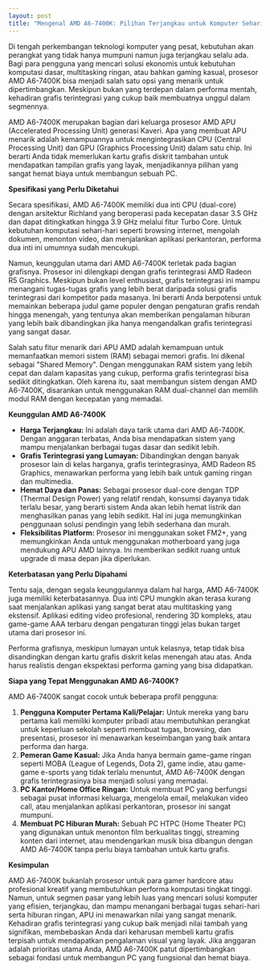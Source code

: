 ```yaml
---
layout: post
title: "Mengenal AMD A6-7400K: Pilihan Terjangkau untuk Komputer Sehari-hari"
---
```


Di tengah perkembangan teknologi komputer yang pesat, kebutuhan akan perangkat yang tidak hanya mumpuni namun juga terjangkau selalu ada. Bagi para pengguna yang mencari solusi ekonomis untuk kebutuhan komputasi dasar, multitasking ringan, atau bahkan gaming kasual, prosesor AMD A6-7400K bisa menjadi salah satu opsi yang menarik untuk dipertimbangkan. Meskipun bukan yang terdepan dalam performa mentah, kehadiran grafis terintegrasi yang cukup baik membuatnya unggul dalam segmennya.

AMD A6-7400K merupakan bagian dari keluarga prosesor AMD APU (Accelerated Processing Unit) generasi Kaveri. Apa yang membuat APU menarik adalah kemampuannya untuk mengintegrasikan CPU (Central Processing Unit) dan GPU (Graphics Processing Unit) dalam satu chip. Ini berarti Anda tidak memerlukan kartu grafis diskrit tambahan untuk mendapatkan tampilan grafis yang layak, menjadikannya pilihan yang sangat hemat biaya untuk membangun sebuah PC.

**Spesifikasi yang Perlu Diketahui**

Secara spesifikasi, AMD A6-7400K memiliki dua inti CPU (dual-core) dengan arsitektur Richland yang beroperasi pada kecepatan dasar 3.5 GHz dan dapat ditingkatkan hingga 3.9 GHz melalui fitur Turbo Core. Untuk kebutuhan komputasi sehari-hari seperti browsing internet, mengolah dokumen, menonton video, dan menjalankan aplikasi perkantoran, performa dua inti ini umumnya sudah mencukupi.

Namun, keunggulan utama dari AMD A6-7400K terletak pada bagian grafisnya. Prosesor ini dilengkapi dengan grafis terintegrasi AMD Radeon R5 Graphics. Meskipun bukan level enthusiast, grafis terintegrasi ini mampu menangani tugas-tugas grafis yang lebih berat daripada solusi grafis terintegrasi dari kompetitor pada masanya. Ini berarti Anda berpotensi untuk memainkan beberapa judul game populer dengan pengaturan grafis rendah hingga menengah, yang tentunya akan memberikan pengalaman hiburan yang lebih baik dibandingkan jika hanya mengandalkan grafis terintegrasi yang sangat dasar.

Salah satu fitur menarik dari APU AMD adalah kemampuan untuk memanfaatkan memori sistem (RAM) sebagai memori grafis. Ini dikenal sebagai "Shared Memory". Dengan menggunakan RAM sistem yang lebih cepat dan dalam kapasitas yang cukup, performa grafis terintegrasi bisa sedikit ditingkatkan. Oleh karena itu, saat membangun sistem dengan AMD A6-7400K, disarankan untuk menggunakan RAM dual-channel dan memilih modul RAM dengan kecepatan yang memadai.

**Keunggulan AMD A6-7400K**

*   **Harga Terjangkau:** Ini adalah daya tarik utama dari AMD A6-7400K. Dengan anggaran terbatas, Anda bisa mendapatkan sistem yang mampu menjalankan berbagai tugas dasar dan sedikit lebih.
*   **Grafis Terintegrasi yang Lumayan:** Dibandingkan dengan banyak prosesor lain di kelas harganya, grafis terintegrasinya, AMD Radeon R5 Graphics, menawarkan performa yang lebih baik untuk gaming ringan dan multimedia.
*   **Hemat Daya dan Panas:** Sebagai prosesor dual-core dengan TDP (Thermal Design Power) yang relatif rendah, konsumsi dayanya tidak terlalu besar, yang berarti sistem Anda akan lebih hemat listrik dan menghasilkan panas yang lebih sedikit. Hal ini juga memungkinkan penggunaan solusi pendingin yang lebih sederhana dan murah.
*   **Fleksibilitas Platform:** Prosesor ini menggunakan soket FM2+, yang memungkinkan Anda untuk menggunakan motherboard yang juga mendukung APU AMD lainnya. Ini memberikan sedikit ruang untuk upgrade di masa depan jika diperlukan.

**Keterbatasan yang Perlu Dipahami**

Tentu saja, dengan segala keunggulannya dalam hal harga, AMD A6-7400K juga memiliki keterbatasannya. Dua inti CPU mungkin akan terasa kurang saat menjalankan aplikasi yang sangat berat atau multitasking yang ekstensif. Aplikasi editing video profesional, rendering 3D kompleks, atau game-game AAA terbaru dengan pengaturan tinggi jelas bukan target utama dari prosesor ini.

Performa grafisnya, meskipun lumayan untuk kelasnya, tetap tidak bisa disandingkan dengan kartu grafis diskrit kelas menengah atau atas. Anda harus realistis dengan ekspektasi performa gaming yang bisa didapatkan.

**Siapa yang Tepat Menggunakan AMD A6-7400K?**

AMD A6-7400K sangat cocok untuk beberapa profil pengguna:

1.  **Pengguna Komputer Pertama Kali/Pelajar:** Untuk mereka yang baru pertama kali memiliki komputer pribadi atau membutuhkan perangkat untuk keperluan sekolah seperti membuat tugas, browsing, dan presentasi, prosesor ini menawarkan keseimbangan yang baik antara performa dan harga.
2.  **Pemeran Game Kasual:** Jika Anda hanya bermain game-game ringan seperti MOBA (League of Legends, Dota 2), game indie, atau game-game e-sports yang tidak terlalu menuntut, AMD A6-7400K dengan grafis terintegrasinya bisa menjadi solusi yang memadai.
3.  **PC Kantor/Home Office Ringan:** Untuk membuat PC yang berfungsi sebagai pusat informasi keluarga, mengelola email, melakukan video call, atau menjalankan aplikasi perkantoran, prosesor ini sangat mumpuni.
4.  **Membuat PC Hiburan Murah:** Sebuah PC HTPC (Home Theater PC) yang digunakan untuk menonton film berkualitas tinggi, streaming konten dari internet, atau mendengarkan musik bisa dibangun dengan AMD A6-7400K tanpa perlu biaya tambahan untuk kartu grafis.

**Kesimpulan**

AMD A6-7400K bukanlah prosesor untuk para gamer hardcore atau profesional kreatif yang membutuhkan performa komputasi tingkat tinggi. Namun, untuk segmen pasar yang lebih luas yang mencari solusi komputer yang efisien, terjangkau, dan mampu menangani berbagai tugas sehari-hari serta hiburan ringan, APU ini menawarkan nilai yang sangat menarik. Kehadiran grafis terintegrasi yang cukup baik menjadi nilai tambah yang signifikan, membebaskan Anda dari keharusan membeli kartu grafis terpisah untuk mendapatkan pengalaman visual yang layak. Jika anggaran adalah prioritas utama Anda, AMD A6-7400K patut dipertimbangkan sebagai fondasi untuk membangun PC yang fungsional dan hemat biaya.
